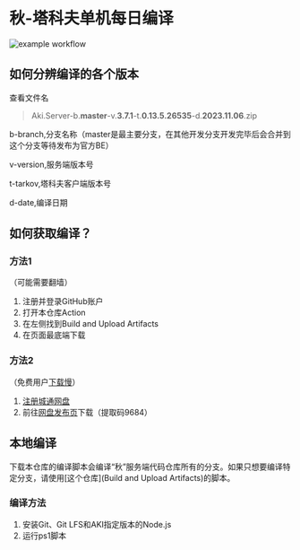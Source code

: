 # 秋-塔科夫单机每日编译
![example workflow](https://github.com/github/docs/actions/workflows/build.yml/badge.svg)

## 如何分辨编译的各个版本

查看文件名

> Aki.Server-b.**master**-v.**3.7.1**-t.**0.13.5.26535**-d.**2023.11.06**.zip

b-branch,分支名称（master是最主要分支，在其他开发分支开发完毕后会合并到这个分支等待发布为官方BE）

v-version,服务端版本号

t-tarkov,塔科夫客户端版本号

d-date,编译日期

## 如何获取编译？

### 方法1

（可能需要翻墙）

1. 注册并登录GitHub账户
2. 打开本仓库Action
3. 在左侧找到Build and Upload Artifacts
4. 在页面最底端下载

### 方法2

（免费用户[下载慢](https://www.ctfile.com/p/giftcard?uid=28273672&type=1&key=d09ee4)）

1. [注册城通网盘](https://www.ctfile.com/linker/28273672)
2. 前往[网盘发布页](https://url72.ctfile.com/d/28273672-58667611-79f16a)下载（提取码9684）

## 本地编译

下载本仓库的编译脚本会编译“秋”服务端代码仓库所有的分支。如果只想要编译特定分支，请使用[这个仓库](Build and Upload Artifacts)的脚本。

### 编译方法

1. 安装Git、Git LFS和AKI指定版本的Node.js
2. 运行ps1脚本
